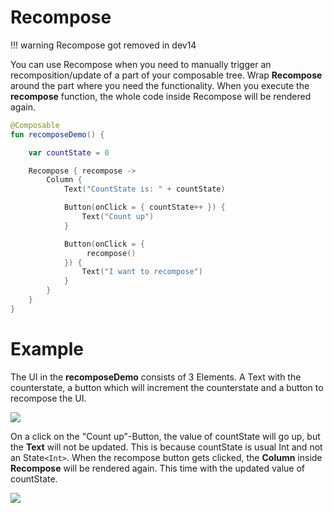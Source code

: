 # Recompose

!!! warning
    Recompose got removed in dev14

You can use Recompose when you need to manually trigger an recomposition/update of a part of your composable tree.
Wrap **Recompose** around the part where you need the functionality. When you execute the **recompose** function, the whole code inside Recompose will be rendered again.

```kotlin
@Composable
fun recomposeDemo() {

    var countState = 0

    Recompose { recompose ->
        Column {
            Text("CountState is: " + countState)

            Button(onClick = { countState++ }) {
                Text("Count up")
            }

            Button(onClick = {
                 recompose()
            }) {
                Text("I want to recompose")
            }
        }
    }
}
```

# Example

The UI in the **recomposeDemo** consists of 3 Elements. A Text with the counterstate, a button which will increment the counterstate and a button to recompose the UI.

<p align="left">
  <img src ="../../images/recompose1.png" />
</p>

On a click on the "Count up"-Button, the value of countState will go up, but the **Text** will not be updated. This is because countState is usual Int and not an State`<Int>`.
When the recompose button gets clicked, the **Column** inside **Recompose** will be rendered again. This time with the updated value of countState.

<p align="left">
  <img src ="../../images/recompose2.png" />
</p>